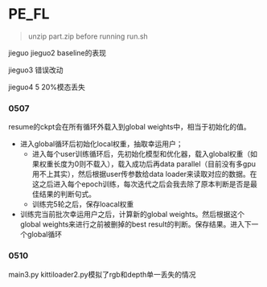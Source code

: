 # PE_FL
> unzip part.zip before running run.sh

jieguo jieguo2 baseline的表现

jieguo3 错误改动

jieguo4 5 20%模态丢失
### 0507 
resume的ckpt会在所有循环外载入到global weights中，相当于初始化的值。
* 进入global循环后初始化local权重，抽取幸运用户；
  *   进入每个user训练循环后，先初始化模型和优化器，载入global权重（如果权重长度为0则不载入），载入成功后再data parallel（目前没有多gpu用不上其实），然后根据user传参数给data loader来读取对应的数据。在这之后进入每个epoch训练，每次迭代之后会我去除了原本判断是否是最佳结果的判断句式。
  *   训练完5轮之后，保存loacal权重
* 训练完当前批次幸运用户之后，计算新的global weights。然后根据这个global weights来进行之前被删掉的best result的判断。保存结果。进入下一个global循环

### 0510
main3.py kittiloader2.py模拟了rgb和depth单一丢失的情况
